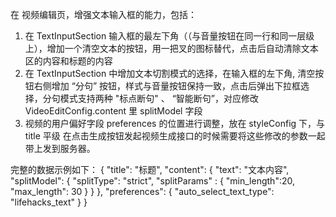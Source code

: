 在 视频编辑页，增强文本输入框的能力，包括：
1. 在 TextInputSection 输入框的最左下角（（与音量按钮在同一行和同一层级上），增加一个清空文本的按钮，用一把叉的图标替代，点击后自动清除文本区的内容和标题的内容
2. 在 TextInputSection 中增加文本切割模式的选择，在输入框的左下角, 清空按钮右侧增加 “分句” 按钮，样式与音量按钮保持一致，点击后弹出下拉框选择，分句模式支持两种 "标点断句" 、  “智能断句”，对应修改 VideoEditConfig.content 里 splitModel 字段
3. 视频的用户偏好字段 preferences 的位置进行调整，放在 styleConfig 下，与 title 平级
在点击生成按钮发起视频生成接口的时候需要将这些修改的参数一起带上发到服务器。

完整的数据示例如下：
{
    "title": "标题",
    "content": {
        "text": "文本内容",
        "splitModel": {
            "splitType": "strict",
            "splitParams" : {
                "min_length":20,
                "max_length": 30
            }
        }
    },
    "preferences": {
        "auto_select_text_type": "lifehacks_text"
    }
}


